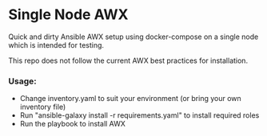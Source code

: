 # Single Node AWX
Quick and dirty Ansible AWX setup using docker-compose on a single node which is intended for testing. 

This repo does not follow the current AWX best practices for installation.

### Usage:
* Change inventory.yaml to suit your environment (or bring your own inventory file)
* Run "ansible-galaxy install -r requirements.yaml" to install required roles
* Run the playbook to install AWX